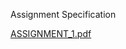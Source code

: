 Assignment Specification

[ASSIGNMENT_1.pdf](https://github.com/rtygya/cse4310/files/11850254/ASSIGNMENT_1.pdf)
